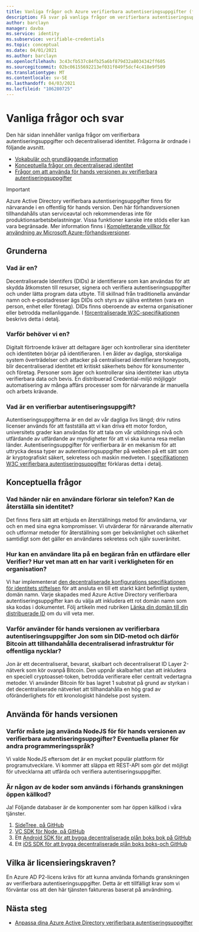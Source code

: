 ```yaml
---
title: Vanliga frågor och Azure verifierbara autentiseringsuppgifter (för hands version)
description: Få svar på vanliga frågor om verifierbara autentiseringsuppgifter
author: barclayn
manager: davba
ms.service: identity
ms.subservice: verifiable-credentials
ms.topic: conceptual
ms.date: 04/01/2021
ms.author: barclayn
ms.openlocfilehash: 3c43cfb537c84fb25a6bf879d32a8034342ff605
ms.sourcegitcommit: 02bc06155692213ef031f049f5dcf4c418e9f509
ms.translationtype: MT
ms.contentlocale: sv-SE
ms.lasthandoff: 04/03/2021
ms.locfileid: "106280725"
---
```

# <a name="frequently-asked-questions-faq"></a>Vanliga frågor och svar

Den här sidan innehåller vanliga frågor om verifierbara autentiseringsuppgifter och decentraliserad identitet. Frågorna är ordnade i följande avsnitt.

- [Vokabulär och grundläggande information](#the-basics)
- [Konceptuella frågor om decentraliserad identitet](#conceptual-questions)
- [Frågor om att använda för hands versionen av verifierbara autentiseringsuppgifter](#using-the-preview)

> [!IMPORTANT]
> Azure Active Directory verifierbara autentiseringsuppgifter finns för närvarande i en offentlig för hands version.
> Den här förhandsversionen tillhandahålls utan serviceavtal och rekommenderas inte för produktionsarbetsbelastningar. Vissa funktioner kanske inte stöds eller kan vara begränsade. Mer information finns i [Kompletterande villkor för användning av Microsoft Azure-förhandsversioner](https://azure.microsoft.com/support/legal/preview-supplemental-terms/).

## <a name="the-basics"></a>Grunderna

### <a name="what-is-a-did"></a>Vad är en? 

Decentraliserade Identifers (DIDs) är identifierare som kan användas för att skydda åtkomsten till resurser, signera och verifiera autentiseringsuppgifter och under lätta program data utbyte. Till skillnad från traditionella användar namn och e-postadresser ägs DIDs och styrs av själva entiteten (vara en person, enhet eller företag). DIDs finns oberoende av externa organisationer eller betrodda mellanliggande. I [förcentraliserade W3C-specifikationen](https://www.w3.org/TR/did-core/) beskrivs detta i detalj.

### <a name="why-do-we-need-a-did"></a>Varför behöver vi en?

Digitalt förtroende kräver att deltagare äger och kontrollerar sina identiteter och identiteten börjar på identifieraren.
I en ålder av dagliga, storskaliga system överträdelser och attacker på centraliserad identifierare honeypots, blir decentraliserad identitet ett kritiskt säkerhets behov för konsumenter och företag.
Personer som äger och kontrollerar sina identiteter kan utbyta verifierbara data och bevis. En distribuerad Credential-miljö möjliggör automatisering av många affärs processer som för närvarande är manuella och arbets krävande.

### <a name="what-is-a-verifiable-credential"></a>Vad är en verifierbar autentiseringsuppgift? 

Autentiseringsuppgifterna är en del av vår dagliga livs längd; driv rutins licenser används för att fastställa att vi kan driva ett motor fordon, universitets grader kan användas för att tala om vår utbildnings nivå och utfärdande av utfärdande av myndigheter för att vi ska kunna resa mellan länder. Autentiseringsuppgifter för verifierbara är en mekanism för att uttrycka dessa typer av autentiseringsuppgifter på webben på ett sätt som är kryptografiskt säkert, sekretess och maskin medveten. I [specifikationen W3C verifierbara autentiseringsuppgifter](https://www.w3.org/TR/vc-data-model//) förklaras detta i detalj.


## <a name="conceptual-questions"></a>Konceptuella frågor

### <a name="what-happens-when-a-user-loses-their-phone-can-they-recover-their-identity"></a>Vad händer när en användare förlorar sin telefon? Kan de återställa sin identitet?

Det finns flera sätt att erbjuda en återställnings metod för användarna, var och en med sina egna kompromisser. Vi utvärderar för närvarande alternativ och utformar metoder för återställning som ger bekvämlighet och säkerhet samtidigt som det gäller en användares sekretess och själv suveränitet.

### <a name="how-can-a-user-trust-a-request-from-an-issuer-or-verifier-how-do-they-know-a-did-is-the-real-did-for-an-organization"></a>Hur kan en användare lita på en begäran från en utfärdare eller Verifier? Hur vet man att en har varit i verkligheten för en organisation?

Vi har implementerat [den decentraliserade konfigurations specifikationen för identitets stiftelsen](https://identity.foundation/.well-known/resources/did-configuration/) för att ansluta en till ett starkt känt befintligt system, domän namn. Varje skapades med Azure Active Directory verifierbara autentiseringsuppgifter kan du välja att inkludera ett rot domän namn som ska kodas i dokumentet. Följ artikeln med rubriken [Länka din domän till din distribuerade ID](how-to-dnsbind.md) om du vill veta mer.  

### <a name="why-does-the-verifiable-credential-preview-use-ion-as-its-did-method-and-therefore-bitcoin-to-provide-decentralized-public-key-infrastructure"></a>Varför använder för hands versionen av verifierbara autentiseringsuppgifter Jon som sin DID-metod och därför Bitcoin att tillhandahålla decentraliserad infrastruktur för offentliga nycklar?

Jon är ett decentraliserat, bevarat, skalbart och decentraliserat ID Layer 2-nätverk som kör ovanpå Bitcoin. Den uppnår skalbarhet utan att inkludera en speciell cryptoasset-token, betrodda verifierare eller centralt vedertagna metoder. Vi använder Bitcoin för bas lagret 1 substrat på grund av styrkan i det decentraliserade nätverket att tillhandahålla en hög grad av oföränderlighets för ett kronologiskt händelse post system.

## <a name="using-the-preview"></a>Använda för hands versionen

### <a name="why-must-i-use-nodejs-for-the-verifiable-credentials-preview-any-plans-for-other-programming-languages"></a>Varför måste jag använda NodeJS för för hands versionen av verifierbara autentiseringsuppgifter? Eventuella planer för andra programmeringsspråk? 

Vi valde NodeJS eftersom det är en mycket populär plattform för programutvecklare. Vi kommer att släppa ett REST-API som gör det möjligt för utvecklarna att utfärda och verifiera autentiseringsuppgifter. 

### <a name="is-any-of-the-code-used-in-the-preview-open-source"></a>Är någon av de koder som används i förhands granskningen öppen källkod?

Ja! Följande databaser är de komponenter som har öppen källkod i våra tjänster.

1. [SideTree, på GitHub](https://github.com/decentralized-identity/sidetree)
2. [VC SDK för Node, på GitHub](https://github.com/microsoft/VerifiableCredentials-Verification-SDK-Typescript)
3. Ett [Android SDK för att bygga decentraliserade plån boks bok på GitHub](https://github.com/microsoft/VerifiableCredential-SDK-Android)
4. Ett [iOS SDK för att bygga decentraliserade plån boks boks-och GitHub](https://github.com/microsoft/VerifiableCredential-SDK-iOS)


## <a name="what-are-the-licensing-requirements"></a>Vilka är licensieringskraven?

En Azure AD P2-licens krävs för att kunna använda förhands granskningen av verifierbara autentiseringsuppgifter. Detta är ett tillfälligt krav som vi förväntar oss att den här tjänsten faktureras baserat på användning. 


## <a name="next-steps"></a>Nästa steg

- [Anpassa dina Azure Active Directory verifierbara autentiseringsuppgifter](credential-design.md)
